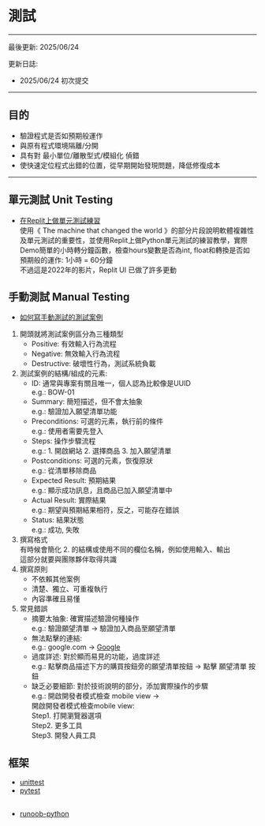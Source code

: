 # 測試   
---
最後更新: 2025/06/24

更新日誌:
- 2025/06/24 初次提交
---
## 目的

- 驗證程式是否如預期般運作
- 與原有程式環境隔離/分開
- 具有對 最小單位/離散型式/模組化 偵錯
- 使快速定位程式出錯的位置，從早期開始發現問題，降低修復成本

---

## 單元測試 Unit Testing
- [在Replit上做單元測試練習](https://youtube.com/playlist?list=PLSgUBfi51ule4k_MAJC-sHqrO3N4nSokc&si=5xummwhAfOQnSsWw)   
使用《 The machine that changed the world 》的部分片段說明軟體複雜性及單元測試的重要性，並使用Replit上做Python單元測試的練習教學，實際Demo簡單的小時轉分鐘函數，檢查hours變數是否為int, float和轉換是否如預期般的運作: 1小時 = 60分鐘   
不過這是2022年的影片，Replit UI 已做了許多更動


## 手動測試 Manual Testing
- [如何寫手動測試的測試案例](https://www.youtube.com/watch?v=MMa4AVdBCZY)   
1. 開頭就將測試案例區分為三種類型
    - Positive: 有效輸入行為流程
     - Negative: 無效輸入行為流程
     - Destructive: 破壞性行為，測試系統負載
2. 測試案例的結構/組成的元素:   
    - ID: 通常與專案有關且唯一，個人認為比較像是UUID   
        e.g.: BOW-01
    - Summary: 簡短描述，但不會太抽象   
        e.g.: 驗證加入願望清單功能
    - Preconditions: 可選的元素，執行前的條件   
        e.g.: 使用者需要先登入   
    - Steps: 操作步驟流程   
        e.g.: 1. 開啟網站 2. 選擇商品 3. 加入願望清單    
    - Postconditions: 可選的元素，恢復原狀  
        e.g.: 從清單移除商品    
    - Expected Result: 預期結果     
        e.g.: 顯示成功訊息，且商品已加入願望清單中  
    - Actual Result: 實際結果   
        e.g.: 期望與預期結果相符，反之，可能存在錯誤    
    - Status: 結果狀態  
        e.g.: 成功, 失敗
3. 撰寫格式     
    有時候會簡化 2. 的結構或使用不同的欄位名稱，例如使用輸入、輸出  
    這部分就要與團隊夥伴取得共識
4. 撰寫原則     
    - 不依賴其他案例
    - 清楚、獨立、可重複執行
    - 內容準確且易懂
5. 常見錯誤
    - 摘要太抽象: 確實描述驗證何種操作  
        e.g.: 驗證願望清單 -> 驗證加入商品至願望清單
    - 無法點擊的連結:   
        e.g.: google.com -> [Google](https://www.google.com/)
    - 過度詳述: 對於顯而易見的功能，過度詳述    
        e.g.: 點擊商品描述下方的購買按鈕旁的願望清單按鈕 -> 點擊 願望清單 按鈕
    - 缺乏必要細節: 對於技術說明的部分，添加實際操作的步驟  
        e.g.: 開啟開發者模式檢查 mobile view ->     
        開啟開發者模式檢查mobile view:  
        Step1. 打開瀏覽器選項       
        Step2. 更多工具     
        Step3. 開發人員工具 


## 框架
- [unittest](https://docs.python.org/3/library/unittest.html)
- [pytest](https://docs.pytest.org/en/stable/)

## 
- [runoob-python](https://www.runoob.com/python/python-exceptions.html)